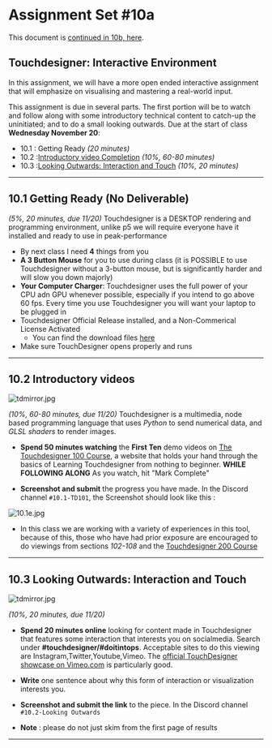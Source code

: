 # Assignment Set #10a

This document is [continued in 10b, here](assignment_10b.md).

## Touchdesigner: Interactive Environment

In this assignment, we will have a more open ended interactive assignment that will emphasize on visualising and mastering a real-world input. 

This assignment is due in several parts. The first portion will be to watch and follow along with some introductory technical content to catch-up the uninitiated; and to do a small looking outwards. Due at the start of class **Wednesday November 20**: 

* 10.1 : Getting Ready *(20 minutes)*
* 10.2 :[Introductory video Completion](#91-Introductory-videos) *(10%, 60-80 minutes)*
* 10.3 :[Looking Outwards: Interaction and Touch](#72-looking-outwards-generative-art) *(10%, 20 minutes)*


---
## 10.1 Getting Ready (No Deliverable)
*(5%, 20 minutes, due 11/20)* Touchdesigner is a DESKTOP rendering and programming environment, unlike p5 we will require everyone have it installed and ready to use in peak-performance

* By next class I need **4** things from you
* **A 3 Button Mouse** for you to use during class (it is POSSIBLE to use Touchdesigner without a 3-button mouse, but is significantly harder and will slow you down majorly)
* **Your Computer Charger**: Touchdesigner uses the full power of your CPU adn GPU whenever possible, especially if you intend to go above 60 fps. Every time you use Touchdesigner you will want your laptop to be plugged in
* Touchdesigner Official Release installed, and a Non-Commerical License Activated 
    * You can find the download files [here](https://derivative.ca/download) 
* Make sure TouchDesigner opens properly and runs
---

## 10.2 Introductory videos

![tdmirror.jpg](images/emtouchdesignerlectures/10.1dash.png)

*(10%, 60-80 minutes, due 11/20)* Touchdesigner is a multimedia, node based programming language that uses *Python* to send numerical data, and *GLSL shaders* to render images.

* **Spend 50 minutes watching** the **First Ten** demo videos on [The Touchdesigner 100 Course](https://learn.derivative.ca/courses/100-fundamentals/), a website that holds your hand through the basics of Learning Touchdesigner from nothing to beginner. **WHILE FOLLOWING ALONG** As you watch, hit "Mark Complete" 

* **Screenshot and submit** the progress you have made. In the Discord channel `#10.1-TD101`, the Screenshot should look like this :

![10.1e.jpg](images/emtouchdesignerlectures/10.1expectation.png)

* In this class we are working with a variety of experiences in this tool, because of this, those who have had prior exposure are encouraged to do viewings from sections *102-108* and the [Touchdesigner 200 Course](https://learn.derivative.ca/courses/200-intermediate/)

---

## 10.3 Looking Outwards: Interaction and Touch

![tdmirror.jpg](images/emtouchdesignerlectures/10.2.png)

*(10%, 20 minutes, due 11/20)* 

* **Spend 20 minutes online** looking for content made in Touchdesigner that features some interaction that interests you on socialmedia. Search under **#touchdesigner/#doitintops**. Acceptable sites to do this viewing are Instagram,Twitter,Youtube,Vimeo. The [official TouchDesigner showcase on Vimeo.com](https://vimeo.com/groups/touchdesigner/sort:plays/format:thumbnail) is particularly good.

* **Write** one sentence about why this form of interaction or visualization interests you.

* **Screenshot and submit the link** to the piece. In the Discord channel `#10.2-Looking Outwards`

* **Note** : please do not just skim from the first page of results

---
